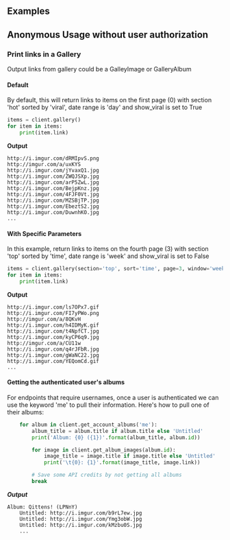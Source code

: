 Examples
------------

## Anonymous Usage without user authorization

### Print links in a Gallery
Output links from gallery could be a GalleyImage or GalleryAlbum

#### Default
By default, this will return links to items on the first page (0) with section 'hot' sorted by 'viral', date range is 'day' and show_viral is set to True

```python
items = client.gallery()
for item in items:
    print(item.link)

```

**Output**


    http://i.imgur.com/dRMIpvS.png
	http://imgur.com/a/uxKYS
	http://i.imgur.com/jYvaxQ1.jpg
	http://i.imgur.com/ZWQJSXp.jpg
	http://i.imgur.com/arP5ZwL.jpg
	http://i.imgur.com/BejpKnz.jpg
	http://i.imgur.com/4FJF0Vt.jpg
	http://i.imgur.com/MZSBjTP.jpg
	http://i.imgur.com/EbeztS2.jpg
	http://i.imgur.com/DuwnhKO.jpg
	...

#### With Specific Parameters
In this example, return links to items on the fourth page (3) with section 'top' sorted by 'time', date range is 'week' and show_viral is set to False

```python
items = client.gallery(section='top', sort='time', page=3, window='week', show_viral=False)
for item in items:
    print(item.link)

```

**Output**


    http://i.imgur.com/ls7OPx7.gif
    http://i.imgur.com/FI7yPWo.png
    http://imgur.com/a/8QKvH
    http://i.imgur.com/h4IDMyK.gif
    http://i.imgur.com/t4NpfCT.jpg
    http://i.imgur.com/kyCP6q9.jpg
    http://imgur.com/a/CU11w
    http://i.imgur.com/q4rJFbR.jpg
    http://i.imgur.com/gWaNC22.jpg
    http://i.imgur.com/YEQomCd.gif
    ...

#### Getting the authenticated user's albums

For endpoints that require usernames, once a user is authenticated we can use the keyword 'me' to pull their information. Here's how to pull one of their albums:
	
```python
    for album in client.get_account_albums('me'):
        album_title = album.title if album.title else 'Untitled'
        print('Album: {0} ({1})'.format(album_title, album.id))

        for image in client.get_album_images(album.id):
            image_title = image.title if image.title else 'Untitled'
            print('\t{0}: {1}'.format(image_title, image.link))

        # Save some API credits by not getting all albums
        break
```

***Output***


	Album: Qittens! (LPNnY)
		Untitled: http://i.imgur.com/b9rL7ew.jpg
		Untitled: http://i.imgur.com/Ymg3obW.jpg
		Untitled: http://i.imgur.com/kMzbu0S.jpg
		...


